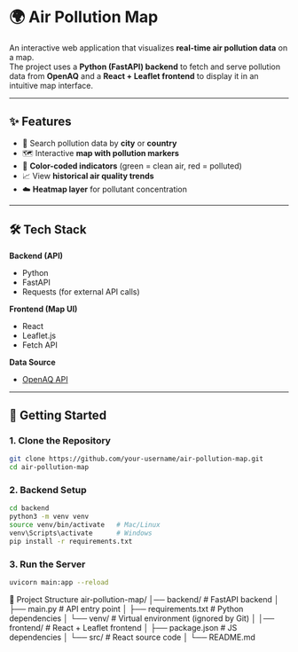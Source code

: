 # 🌍 Air Pollution Map  

An interactive web application that visualizes **real-time air pollution data** on a map.  
The project uses a **Python (FastAPI) backend** to fetch and serve pollution data from **OpenAQ** and a **React + Leaflet frontend** to display it in an intuitive map interface.  

---

## ✨ Features  
- 🔎 Search pollution data by **city** or **country**  
- 🗺️ Interactive **map with pollution markers**  
- 🎨 **Color-coded indicators** (green = clean air, red = polluted)  
- 📈 View **historical air quality trends**  
- ☁️ **Heatmap layer** for pollutant concentration  

---

## 🛠️ Tech Stack  
**Backend (API)**  
- Python  
- FastAPI  
- Requests (for external API calls)  

**Frontend (Map UI)**  
- React  
- Leaflet.js  
- Fetch API  

**Data Source**  
- [OpenAQ API](https://openaq.org/)  

---

## 🚀 Getting Started  

### 1. Clone the Repository  
```bash
git clone https://github.com/your-username/air-pollution-map.git
cd air-pollution-map
```
### 2. Backend Setup 
```bash
cd backend
python3 -m venv venv
source venv/bin/activate   # Mac/Linux
venv\Scripts\activate      # Windows
pip install -r requirements.txt
```
### 3. Run the Server
```bash
uvicorn main:app --reload
```

📂 Project Structure
air-pollution-map/
│── backend/             # FastAPI backend
│   ├── main.py          # API entry point
│   ├── requirements.txt # Python dependencies
│   └── venv/            # Virtual environment (ignored by Git)
│
│── frontend/            # React + Leaflet frontend
│   ├── package.json     # JS dependencies
│   └── src/             # React source code
│
└── README.md

